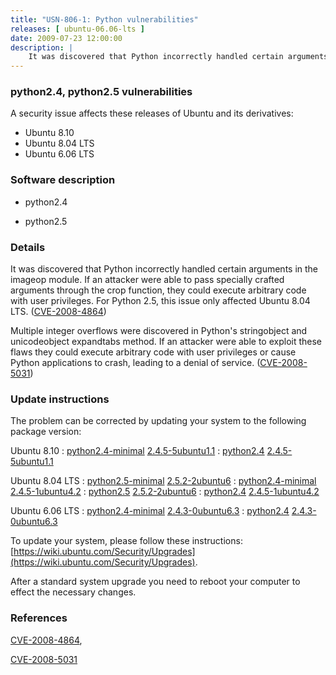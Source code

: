 ```yaml
---
title: "USN-806-1: Python vulnerabilities"
releases: [ ubuntu-06.06-lts ]
date: 2009-07-23 12:00:00
description: |
    It was discovered that Python incorrectly handled certain arguments in the imageop module. If an attacker were able to pass specially crafted arguments through the crop function, they could execute arbitrary code with user privileges. For Python 2.5, this issue only affected Ubuntu 8.04 LTS. ([CVE-2008-4864](http://people.ubuntu.com/~ubuntu-security/cve/CVE-2008-4864))
--- 
```

 
### python2.4, python2.5 vulnerabilities

A security issue affects these releases of Ubuntu and its derivatives:

* Ubuntu 8.10
* Ubuntu 8.04 LTS
* Ubuntu 6.06 LTS

### Software description

* python2.4 

* python2.5 

### Details

It was discovered that Python incorrectly handled certain arguments in the imageop module. If an attacker were able to pass specially crafted arguments through the crop function, they could execute arbitrary code with user privileges. For Python 2.5, this issue only affected Ubuntu 8.04 LTS. ([CVE-2008-4864](http://people.ubuntu.com/~ubuntu-security/cve/CVE-2008-4864))

Multiple integer overflows were discovered in Python&#39;s stringobject and unicodeobject expandtabs method. If an attacker were able to exploit these flaws they could execute arbitrary code with user privileges or cause Python applications to crash, leading to a denial of service. ([CVE-2008-5031](http://people.ubuntu.com/~ubuntu-security/cve/CVE-2008-5031)) 

### Update instructions

The problem can be corrected by updating your system to the following package version:

Ubuntu 8.10
 : [python2.4-minimal](https://launchpad.net/ubuntu/+source/python2.4) <span> [2.4.5-5ubuntu1.1](https://launchpad.net/ubuntu/+source/python2.4/2.4.5-5ubuntu1.1) </span> 
 : [python2.4](https://launchpad.net/ubuntu/+source/python2.4) <span> [2.4.5-5ubuntu1.1](https://launchpad.net/ubuntu/+source/python2.4/2.4.5-5ubuntu1.1) </span> 

Ubuntu 8.04 LTS
 : [python2.5-minimal](https://launchpad.net/ubuntu/+source/python2.5) <span> [2.5.2-2ubuntu6](https://launchpad.net/ubuntu/+source/python2.5/2.5.2-2ubuntu6) </span> 
 : [python2.4-minimal](https://launchpad.net/ubuntu/+source/python2.4) <span> [2.4.5-1ubuntu4.2](https://launchpad.net/ubuntu/+source/python2.4/2.4.5-1ubuntu4.2) </span> 
 : [python2.5](https://launchpad.net/ubuntu/+source/python2.5) <span> [2.5.2-2ubuntu6](https://launchpad.net/ubuntu/+source/python2.5/2.5.2-2ubuntu6) </span> 
 : [python2.4](https://launchpad.net/ubuntu/+source/python2.4) <span> [2.4.5-1ubuntu4.2](https://launchpad.net/ubuntu/+source/python2.4/2.4.5-1ubuntu4.2) </span> 

Ubuntu 6.06 LTS
 : [python2.4-minimal](https://launchpad.net/ubuntu/+source/python2.4) <span> [2.4.3-0ubuntu6.3](https://launchpad.net/ubuntu/+source/python2.4/2.4.3-0ubuntu6.3) </span> 
 : [python2.4](https://launchpad.net/ubuntu/+source/python2.4) <span> [2.4.3-0ubuntu6.3](https://launchpad.net/ubuntu/+source/python2.4/2.4.3-0ubuntu6.3) </span> 

To update your system, please follow these instructions: [https://wiki.ubuntu.com/Security/Upgrades](https://wiki.ubuntu.com/Security/Upgrades).

After a standard system upgrade you need to reboot your computer to effect the necessary changes. 

### References

 [CVE-2008-4864](http://people.ubuntu.com/~ubuntu-security/cve/CVE-2008-4864), 

 [CVE-2008-5031](http://people.ubuntu.com/~ubuntu-security/cve/CVE-2008-5031)
 
